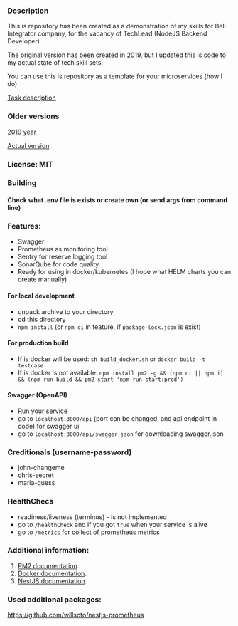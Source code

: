 
### Description

This is repository has been created as a demonstration of my skills for Bell Integrator company, for the vacancy of TechLead (NodeJS Backend Developer)

The original version has been created in 2019, but I updated this is code to my actual state of tech skill sets.

You can use this is repository as a template for your microservices (how I do)

[Task description](Task.md)

### Older versions
[2019 year](https://github.com/galek/nodejs_nestjs_testcase/tree/2019_archive)

[Actual version](https://github.com/galek/nodejs_nestjs_testcase/tree/master)

### License: MIT

### Building
#### Check what .env file is exists or create own (or send args from command line)

### Features:
- Swagger
- Prometheus as monitoring tool
- Sentry for reserve logging tool
- SonarQube for code quality
- Ready for using in docker/kubernetes (I hope what HELM charts you can create manually) 

#### For local development
- unpack archive to your directory
- cd this directory
- ```npm install``` (or ```npm ci``` in feature, if ```package-lock.json``` is exist)
#### For production build
- If is docker will be used: ```sh build_docker.sh``` or ```docker build -t testcase .```
- If is docker is not available: ```npm install pm2 -g && (npm ci || npm i) && (npm run build && pm2 start 'npm run start:prod')```

#### Swagger (OpenAPI)
- Run your service
- go to ``localhost:3000/api`` (port can be changed, and api endpoint in code) for swagger ui
- go to ``localhost:3000/api/swagger.json`` for downloading swagger.json

### Creditionals (username-password)
- john-changeme
- chris-secret
- maria-guess

### HealthChecs
- readiness/liveness (terminus) - is not implemented
- go to ``/healthCheck`` and if you got ``true`` when your service is alive
- go to ``/metrics`` for collect of prometheus metrics

### Additional information:
1) [PM2 documentation](https://pm2.keymetrics.io/docs/usage/quick-start/).
2) [Docker documentation](https://docs.docker.com/).
3) [NestJS documentation](https://docs.nestjs.com/).
### Used additional packages:
https://github.com/willsoto/nestjs-prometheus

